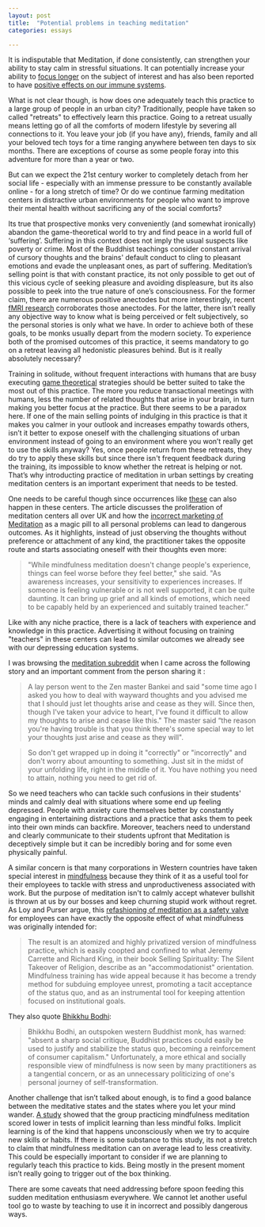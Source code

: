 ```yaml
---
layout: post
title:  "Potential problems in teaching meditation"
categories: essays

---
```


It is indisputable that Meditation, if done consistently, can strengthen your ability to stay calm in stressful situations. It can potentially increase your ability to [focus longer](http://www.theatlantic.com/health/archive/2013/05/study-meditation-improves-memory-attention/275564/) on the subject of interest and has also been reported to have [positive effects on our immune systems](http://journals.lww.com/psychosomaticmedicine/Abstract/2003/07000/AlterationinBrain%20andImmuneFunctionProduced.14.aspx). 

What is not clear though, is how does one adequately teach this practice to a large group of people in an urban city? Traditionally, people have taken so called "retreats" to effectively learn this practice. Going to a retreat usually means letting go of all the comforts of modern lifestyle by severing all connections to it. 
You leave your job (if you have any), friends, family and all your beloved tech toys for a time ranging anywhere between ten days to six months. There are exceptions of course as some people foray into this adventure for more than a year or two. 

But can we expect the 21st century worker to completely detach from her social life - especially with an immense pressure to be constantly available online - for a long stretch of time? Or do we continue farming meditation centers in distractive urban environments for people who want to improve their mental health without sacrificing any of the social comforts?

Its true that prospective monks very conveniently (and somewhat ironically) abandon the game-theoretical world to try and find peace in a world full of ‘suffering’. Suffering in this context does not imply the usual suspects like poverty or crime. Most of the Buddhist teachings consider constant arrival of cursory thoughts and the brains' default conduct to cling to pleasant emotions and evade the unpleasant ones, as part of suffering. Meditation’s selling point is that with constant practice, its not only possible to get out of this vicious cycle of seeking pleasure and avoiding displeasure, but its also possible to peek into the true nature of one’s consciousness. For the former claim, there are numerous positive anectodes but more interestingly, recent [fMRI research](http://www.ncbi.nlm.nih.gov/pmc/articles/PMC3485650/) corroborates those anectodes. For the latter, there isn’t really any objective way to know what is being perceived or felt subjectively, so the personal stories is only what we have. In order to achieve both of these goals, to be monks usually depart from the modern society. To experience both of the promised outcomes of this practice, it seems mandatory to go on a retreat leaving all hedonistic pleasures behind. But is it really absolutely necessary? 

Training in solitude, without frequent interactions with humans that are busy executing [game theoretical](http://plato.stanford.edu/entries/game-theory/) strategies should be better suited to take the most out of this practice. The more you reduce transactional meetings with humans, less the number of related thoughts that arise in your brain, in turn making you better focus at the practice. But there seems to be a paradox here. If one of the main selling points of indulging in this practice is that it makes you calmer in your outlook and increases empathy towards others, isn’t it better to expose oneself with the challenging situations of urban environment instead of going to an environment where you won’t really get to use the skills anyway? Yes, once people return from these retreats, they do try to apply these skills but since there isn't frequent feedback during the training, its impossible to know whether the retreat is helping or not. That’s why introducting practice of meditation in urban settings by creating meditation centers is an important experiment that needs to be tested. 

One needs to be careful though since occurrences like [these](http://www.theguardian.com/society/2014/aug/25/mental-health-meditation) can also happen in these centers. The article discusses the proliferation of meditation centers all over UK and how the [incorrect marketing of Meditation](https://www.psychologytoday.com/blog/straight-talk/201406/mcmindfulness) as a magic pill to all personal problems can lead to dangerous outcomes. As it highlights, instead of just observing the thoughts without preference or attachment of any kind, the practitioner takes the opposite route and starts associating oneself with their thoughts even more:

>"While mindfulness meditation doesn't change people's experience, things can feel worse before they feel better," she said. "As awareness increases, your sensitivity to experiences increases. If someone is feeling vulnerable or is not well supported, it can be quite daunting. It can bring up grief and all kinds of emotions, which need to be capably held by an experienced and suitably trained teacher.”

Like with any niche practice, there is a lack of teachers with experience and knowledge in this practice. Advertising it without focusing on training "teachers" in these centers can lead to similar outcomes we already see with our depressing education systems.

I was browsing the [meditation subreddit](https://www.reddit.com/r/meditation) when I came across the following story and an important comment from the person sharing it :

>A lay person went to the Zen master Bankei and said "some time ago I asked you how to deal with wayward thoughts and you advised me that I should just let thoughts arise and cease as they will. Since then, though I've taken your advice to heart, I've found it difficult to allow my thoughts to arise and cease like this."
>The master said “the reason you're having trouble is that you think there's some special way to let your thoughts just arise and cease as they will".

>So don't get wrapped up in doing it "correctly" or "incorrectly" and don't worry about amounting to something. Just sit in the midst of your unfolding life, right in the middle of it. You have nothing you need to attain, nothing you need to get rid of.

So we need teachers who can tackle such confusions in their students' minds and calmly deal with situations where some end up feeling depressed. People with anxiety cure themselves better by constantly engaging in entertaining distractions and a practice that asks them to peek into their own minds can backfire. Moreover, teachers need to understand and clearly communicate to their students upfront that Meditation is deceptively simple but it can be incredibly boring and for some even physically painful. 

A similar concern is that many corporations in Western countries have taken special interest in [mindfulness](https://en.wikipedia.org/wiki/Mindfulness) because they think of it as a useful tool for their employees to tackle with stress and unproductiveness associated with work. But the purpose of meditation isn't to calmly accept whatever bullshit is thrown at us by our bosses and keep churning stupid work without regret. As Loy and Purser argue, this [refashioning of meditation as a safety valve](http://www.huffingtonpost.com/ron-purser/beyond-mcmindfulness_b_3519289.html) for employees can have exactly the opposite effect of what mindfulness was originally intended for:

>The result is an atomized and highly privatized version of mindfulness practice, which is easily coopted and confined to what Jeremy Carrette and Richard King, in their book Selling Spirituality: The Silent Takeover of Religion, describe as an "accommodationist" orientation. Mindfulness training has wide appeal because it has become a trendy method for subduing employee unrest, promoting a tacit acceptance of the status quo, and as an instrumental tool for keeping attention focused on institutional goals.

They also quote [Bhikkhu Bodhi](https://en.wikipedia.org/wiki/Bhikkhu_Bodhi):

>Bhikkhu Bodhi, an outspoken western Buddhist monk, has warned: "absent a sharp social critique, Buddhist practices could easily be used to justify and stabilize the status quo, becoming a reinforcement of consumer capitalism." Unfortunately, a more ethical and socially responsible view of mindfulness is now seen by many practitioners as a tangential concern, or as an unnecessary politicizing of one's personal journey of self-transformation.

Another challenge that isn’t talked about enough, is to find a good balance between the meditative states and the states where you let your mind wander. [A study](http://www.eurekalert.org/pub_releases/2013-11/gumc-mii103113.php) showed that the group practicing mindfulness meditation scored lower in tests of implicit learning than less mindful folks. Implicit learning is of the kind that happens unconsciously when we try to acquire new skills or habits. If there is some substance to this study, its not a stretch to claim that mindfulness meditation can on average lead to less creativity. This could be especially important to consider if we are planning to regularly teach this practice to kids. Being mostly in the present moment isn’t really going to trigger out of the box thinking. 

There are some caveats that need addressing before spoon feeding this sudden meditation enthusiasm everywhere. We cannot let another useful tool go to waste by teaching to use it in incorrect and possibly dangerous ways. 

